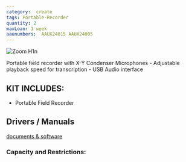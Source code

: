 ```yaml
---
category:  create
tags: Portable-Recorder
quantity: 2
maxLoan: 1 week
aaunumbers:  AAUX24015 AAUX24005
---
```

![Zoom H1n](https://zoomcorp.com/media/original_images/H1n_slant01_wShadow.png.768x0_q60.png)

Portable field recorder with X-Y Condenser Microphones - Adjustable playback speed for transcription - USB Audio interface
## KIT INCLUDES:
-  Portable Field Recorder

## Drivers / Manuals
[documents & software](https://zoomcorp.com/en/us/handheld-recorders/handheld-recorders/h1n-handy-recorder/h1n-support/)



### Capacity and Restrictions:
